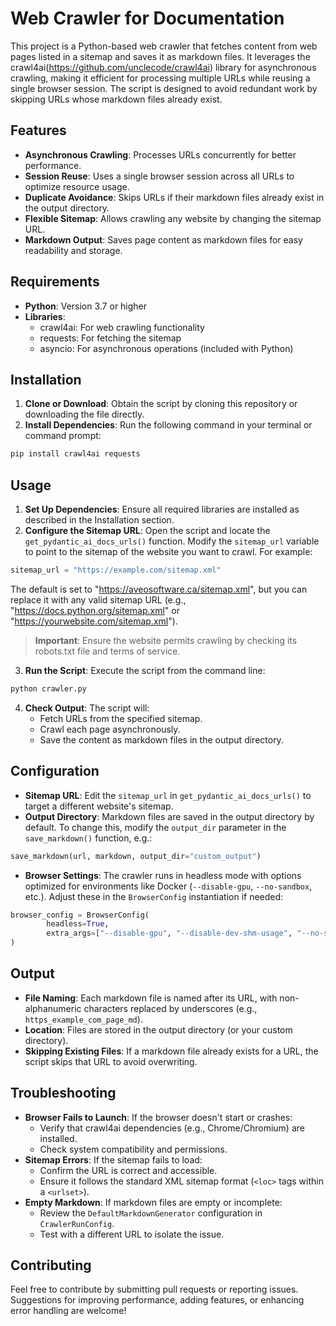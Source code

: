 # Web Crawler for Documentation

This project is a Python-based web crawler that fetches content from web pages listed in a sitemap and saves it as markdown files. It leverages the crawl4ai(https://github.com/unclecode/crawl4ai) library for asynchronous crawling, making it efficient for processing multiple URLs while reusing a single browser session. The script is designed to avoid redundant work by skipping URLs whose markdown files already exist.

## Features

- **Asynchronous Crawling**: Processes URLs concurrently for better performance.
- **Session Reuse**: Uses a single browser session across all URLs to optimize resource usage.
- **Duplicate Avoidance**: Skips URLs if their markdown files already exist in the output directory.
- **Flexible Sitemap**: Allows crawling any website by changing the sitemap URL.
- **Markdown Output**: Saves page content as markdown files for easy readability and storage.

## Requirements

- **Python**: Version 3.7 or higher
- **Libraries**:
    - crawl4ai: For web crawling functionality
    - requests: For fetching the sitemap
    - asyncio: For asynchronous operations (included with Python)

## Installation

1. **Clone or Download**: Obtain the script by cloning this repository or downloading the file directly.
2. **Install Dependencies**: Run the following command in your terminal or command prompt:

```bash
pip install crawl4ai requests
```

## Usage

1. **Set Up Dependencies**: Ensure all required libraries are installed as described in the Installation section.
2. **Configure the Sitemap URL**: Open the script and locate the `get_pydantic_ai_docs_urls()` function. Modify the `sitemap_url` variable to point to the sitemap of the website you want to crawl. For example:

```python
sitemap_url = "https://example.com/sitemap.xml"
```

The default is set to "https://aveosoftware.ca/sitemap.xml", but you can replace it with any valid sitemap URL (e.g., "https://docs.python.org/sitemap.xml" or "https://yourwebsite.com/sitemap.xml").

> **Important**: Ensure the website permits crawling by checking its robots.txt file and terms of service.

3. **Run the Script**: Execute the script from the command line:

```bash
python crawler.py
```

4. **Check Output**: The script will:
     - Fetch URLs from the specified sitemap.
     - Crawl each page asynchronously.
     - Save the content as markdown files in the output directory.

## Configuration

- **Sitemap URL**: Edit the `sitemap_url` in `get_pydantic_ai_docs_urls()` to target a different website's sitemap.
- **Output Directory**: Markdown files are saved in the output directory by default. To change this, modify the `output_dir` parameter in the `save_markdown()` function, e.g.:

```python
save_markdown(url, markdown, output_dir="custom_output")
```

- **Browser Settings**: The crawler runs in headless mode with options optimized for environments like Docker (`--disable-gpu`, `--no-sandbox`, etc.). Adjust these in the `BrowserConfig` instantiation if needed:

```python
browser_config = BrowserConfig(
        headless=True,
        extra_args=["--disable-gpu", "--disable-dev-shm-usage", "--no-sandbox"]
)
```

## Output

- **File Naming**: Each markdown file is named after its URL, with non-alphanumeric characters replaced by underscores (e.g., `https_example_com_page_md`).
- **Location**: Files are stored in the output directory (or your custom directory).
- **Skipping Existing Files**: If a markdown file already exists for a URL, the script skips that URL to avoid overwriting.

## Troubleshooting

- **Browser Fails to Launch**: If the browser doesn't start or crashes:
    - Verify that crawl4ai dependencies (e.g., Chrome/Chromium) are installed.
    - Check system compatibility and permissions.
- **Sitemap Errors**: If the sitemap fails to load:
    - Confirm the URL is correct and accessible.
    - Ensure it follows the standard XML sitemap format (`<loc>` tags within a `<urlset>`).
- **Empty Markdown**: If markdown files are empty or incomplete:
    - Review the `DefaultMarkdownGenerator` configuration in `CrawlerRunConfig`.
    - Test with a different URL to isolate the issue.

## Contributing

Feel free to contribute by submitting pull requests or reporting issues. Suggestions for improving performance, adding features, or enhancing error handling are welcome!
